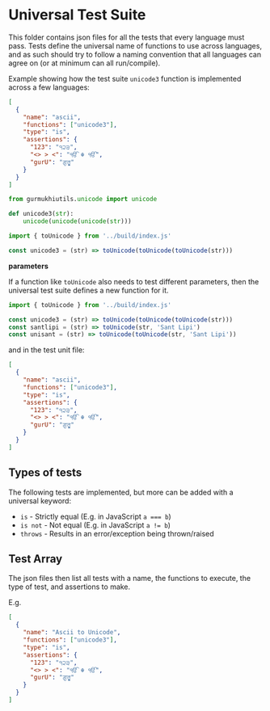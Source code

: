 # Universal Test Suite

This folder contains json files for all the tests that every language must pass. Tests define the universal name of functions to use across languages, and as such should try to follow a naming convention that all languages can agree on (or at minimum can all run/compile).

Example showing how the test suite `unicode3` function is implemented across a few languages:

```json
[
  {
    "name": "ascii",
    "functions": ["unicode3"],
    "type": "is",
    "assertions": {
      "123": "੧੨੩",
      "<> > <": "ੴ ☬ ੴ",
      "gurU": "ਗੁਰੂ"
    }
  }
]
```

```python
from gurmukhiutils.unicode import unicode

def unicode3(str):
    unicode(unicode(unicode(str)))
```

```js
import { toUnicode } from '../build/index.js'

const unicode3 = (str) => toUnicode(toUnicode(toUnicode(str)))
```

**parameters**

If a function like `toUnicode` also needs to test different parameters, then the universal test suite defines a new function for it.

```js
import { toUnicode } from '../build/index.js'

const unicode3 = (str) => toUnicode(toUnicode(toUnicode(str)))
const santlipi = (str) => toUnicode(str, 'Sant Lipi')
const unisant = (str) => toUnicode(toUnicode(str, 'Sant Lipi'))
```

and in the test unit file:

```json
[
  {
    "name": "ascii",
    "functions": ["unicode3"],
    "type": "is",
    "assertions": {
      "123": "੧੨੩",
      "<> > <": "ੴ ☬ ੴ",
      "gurU": "ਗੁਰੂ"
    }
  }
]
```

## Types of tests

The following tests are implemented, but more can be added with a universal keyword:

- `is` - Strictly equal (E.g. in JavaScript `a === b`)
- `is not` - Not equal (E.g. in JavaScript `a != b`)
- `throws` - Results in an error/exception being thrown/raised

## Test Array

The json files then list all tests with a name, the functions to execute, the type of test, and assertions to make.

E.g.

```json
[
  {
    "name": "Ascii to Unicode",
    "functions": ["unicode3"],
    "type": "is",
    "assertions": {
      "123": "੧੨੩",
      "<> > <": "ੴ ☬ ੴ",
      "gurU": "ਗੁਰੂ"
    }
  }
]
```
